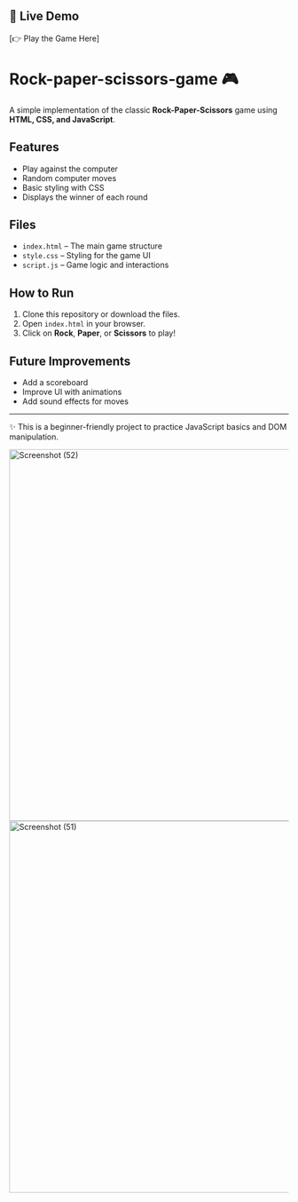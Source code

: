 ## 🔗 Live Demo
[👉 Play the Game Here] 


# Rock-paper-scissors-game  🎮
A simple implementation of the classic **Rock-Paper-Scissors** game using **HTML, CSS, and JavaScript**.

## Features
- Play against the computer
- Random computer moves
- Basic styling with CSS
- Displays the winner of each round

## Files
- `index.html` – The main game structure
- `style.css` – Styling for the game UI
- `script.js` – Game logic and interactions

## How to Run
1. Clone this repository or download the files.
2. Open `index.html` in your browser.
3. Click on **Rock**, **Paper**, or **Scissors** to play!

## Future Improvements
- Add a scoreboard
- Improve UI with animations
- Add sound effects for moves

---

✨ This is a beginner-friendly project to practice JavaScript basics and DOM manipulation.

<img width="1250" height="670" alt="Screenshot (52)" src="https://github.com/user-attachments/assets/a1c0de5f-d376-4bf0-b3bb-cf03bf026400" />
<img width="1250" height="670" alt="Screenshot (51)" src="https://github.com/user-attachments/assets/b48a3c7a-90fd-4f7b-81d4-70105f3a5331" />
